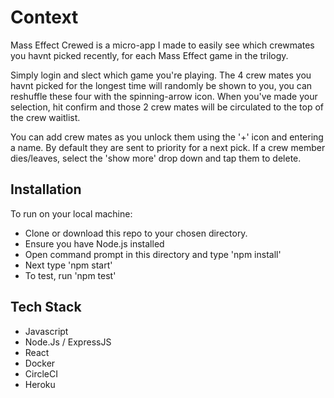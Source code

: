# Context
Mass Effect Crewed is a micro-app I made to easily see which crewmates you havnt picked recently, for each Mass Effect game in the trilogy.

Simply login and slect which game you're playing.
The 4 crew mates you havnt picked for the longest time will randomly be shown to you, you can reshuffle these four with the spinning-arrow icon.
When you've made your selection, hit confirm and those 2 crew mates will be circulated to the top of the crew waitlist.

You can add crew mates as you unlock them using the '+' icon and entering a name. By default they are sent to priority for a next pick.
If a crew member dies/leaves, select the 'show more' drop down and tap them to delete.


## Installation
To run on your local machine:
* Clone or download this repo to your chosen directory.
* Ensure you have Node.js installed
* Open command prompt in this directory and type 'npm install'
* Next type 'npm start'
* To test, run 'npm test'


## Tech Stack
* Javascript
* Node.Js / ExpressJS
* React
* Docker
* CircleCI
* Heroku
